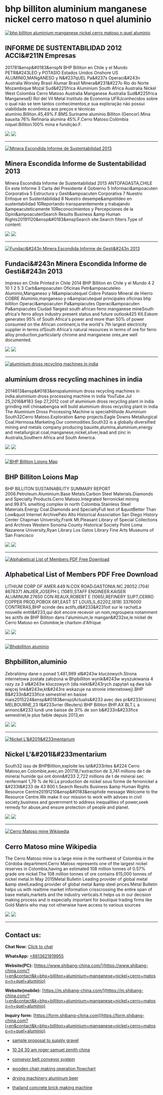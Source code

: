 # bhp billiton aluminium manganese nickel cerro matoso n quel aluminio

<a href="https://swt.shibang-china.com/?l=en&img&k=bhp+billiton+aluminium+manganese+nickel+cerro+matoso+n+quel+aluminio" target="_blank">![bhp billiton aluminium manganese nickel cerro matoso n quel aluminio](http://static.shibang-china.com/all-800x300/1180.jpg)</a>

## INFORME DE SUSTENTABILIDAD 2012 ACCI&#211N Empresas
201781&ensp&#0183&enspN BHP Billiton en Chile y el Mundo PETR&#243LEO y POTASIO Estados Unidos Onshore US ALUMINIO,MANgANESO y N&#237qUEL Pa&#237s Operaci&#243n Australia Worsley Brasil Alumar Brasil Minera&#231&#227o Rio do Norte Mozambique Mozal Sud&#225frica Aluminium South Africa Australia Nickel West Colombia Cerro Matoso Australia Manganese Australia Sud&#225frica ManganeseEl Rol del Vil Metal Instituto de Economia UFRJconhecidos sobre o qual não se tem tantos conhecimentos,e sua exploração não possui viabilidade econômica aos preços e técnicas alumínio.Billiton.45,49%.F.BMS.Suriname alumínio.Billiton (Gencor).Mina bauxita 76% Refinaria alumina 45%.F.Cerro Matoso.Colômbia níquel.Billiton.100% mina e fundição.F.


<a href="https://whatsapp.shibangsoft.com/WhatsApp.php" target="_blank" title="WhatsApp">![](http://static.shibang-china.com/icon/whatsapp.png)</a> <a href="https://swt.shibang-china.com/?l=en&icon&k=bhp+billiton+aluminium+manganese+nickel+cerro+matoso+n+quel+aluminio" target="_blank">![](http://static.shibang-china.com/icon/chat-en.png)</a>

---

<a href="https://swt.shibang-china.com/?l=en&img&k=bhp+billiton+aluminium+manganese+nickel+cerro+matoso+n+quel+aluminio" target="_blank">![Minera Escondida Informe de Sustentabilidad 2013](http://static.shibang-china.com/all-800x300/676.jpg)</a>

## Minera Escondida Informe de Sustentabilidad 2013
Minera Escondida Informe de Sustentabilidad 2013 ANTOFAGASTA,CHILE En este Informe 3 Carta del Presidente 4 Gobierno 5 Informaci&ampoacuten Corporativa 5 Estructura y Gesti&ampoacuten Corporativa 7 Nuestro Enfoque en Sustentabilidad 8 Nuestro desempe&ampntildeo en sustentabilidad 10Reportando transparentemente y trabajando &ampeacuteticamente 10Reconocimientos y Percepciones de la Opini&ampoacutenSearch Results Business &amp Human Rights20191120&ensp&#0183&enspSearch site.Search filters.Type of content:


<a href="https://whatsapp.shibangsoft.com/WhatsApp.php" target="_blank" title="WhatsApp">![](http://static.shibang-china.com/icon/whatsapp.png)</a> <a href="https://swt.shibang-china.com/?l=en&icon&k=bhp+billiton+aluminium+manganese+nickel+cerro+matoso+n+quel+aluminio" target="_blank">![](http://static.shibang-china.com/icon/chat-en.png)</a>

---

<a href="https://swt.shibang-china.com/?l=en&img&k=bhp+billiton+aluminium+manganese+nickel+cerro+matoso+n+quel+aluminio" target="_blank">![Fundaci&#243n Minera Escondida Informe de Gesti&#243n 2013](http://static.shibang-china.com/all-800x300/1059.jpg)</a>

## Fundaci&#243n Minera Escondida Informe de Gesti&#243n 2013
Impreso en Chile Printed in Chile 2014 BHP Billiton en Chile y el Mundo 4 2 10 1 2 5 3 Carb&ampoacuten Oficinas Petr&ampoacuteleo Aluminio,Manganeso y N&ampiacutequel Cobre Potasio Mineral de Hierro COBRE Aluminio,manganeso y n&ampiacutequel principales oficinas bhp billiton Operaci&ampoacuten Pa&ampiacutes Operaci&ampoacuten Pa&ampiacutes Ciudad 1largest south african ferro manganese mineSouth africa's ferro alloys industry present status and future outlook425 Кб.Eskom generates 95% of South Africa's power and more than 50% of power consumed on the African continent,is the world's 7th largest electricity supplier in terms ofSouth Africa's natural resources in terms of ore for ferro alloy production,particularly chrome and manganese ores,are well documented.


<a href="https://whatsapp.shibangsoft.com/WhatsApp.php" target="_blank" title="WhatsApp">![](http://static.shibang-china.com/icon/whatsapp.png)</a> <a href="https://swt.shibang-china.com/?l=en&icon&k=bhp+billiton+aluminium+manganese+nickel+cerro+matoso+n+quel+aluminio" target="_blank">![](http://static.shibang-china.com/icon/chat-en.png)</a>

---

<a href="https://swt.shibang-china.com/?l=en&img&k=bhp+billiton+aluminium+manganese+nickel+cerro+matoso+n+quel+aluminio" target="_blank">![aluminium dross recycling machines in india](http://static.shibang-china.com/all-800x300/566.jpg)</a>

## aluminium dross recycling machines in india
2014613&ensp&#0183&enspaluminium dross recycling machines in india.aluminium dross processing machine in india YouTube.Jul 25,2016&#183 Sep 27,2012 cost of aluminium dross recycling plant in india grinding mill chinaabengoa will build aluminium dross recycling plant in india The Aluminium Dross Processing Machine is specialHillside Aluminium South32Cerro Matoso.Exploration &amp projects.Eagle Downs Metallurgical Coal.Hermosa.Marketing.Our commodities.South32 is a globally diversified mining and metals company producing bauxite,alumina,aluminium,energy and metallurgical coal,manganese,nickel,silver,lead and zinc in Australia,Southern Africa and South America.


<a href="https://whatsapp.shibangsoft.com/WhatsApp.php" target="_blank" title="WhatsApp">![](http://static.shibang-china.com/icon/whatsapp.png)</a> <a href="https://swt.shibang-china.com/?l=en&icon&k=bhp+billiton+aluminium+manganese+nickel+cerro+matoso+n+quel+aluminio" target="_blank">![](http://static.shibang-china.com/icon/chat-en.png)</a>

---

<a href="https://swt.shibang-china.com/?l=en&img&k=bhp+billiton+aluminium+manganese+nickel+cerro+matoso+n+quel+aluminio" target="_blank">![BHP Billiton Loions Map](http://static.shibang-china.com/all-800x300/1399.jpg)</a>

## BHP Billiton Loions Map
BHP BILLITON SUSTAINABILITY SUMMARY REPORT 2006.Petroleum.Aluminium.Base Metals.Carbon Steel Materials.Diamonds and Specialty Products.Cerro Matoso.Integrated ferronickel mining and.99.8% smelting complex in north Colombia.Stainless Steel Materials.Energy Coal.Diamonds and SpecialtyFull text of &quotBetter Than Low&quot Internet ArchivePalo Alto Historical Association San Diego History Center Chapman University,Frank Mt.Pleasant Library of Special Collections and Archives Western Sonoma County Historical Society Point Loma Nazarene University,Ryan Library Los Gatos Library Fine Arts Museums of San Francisco


<a href="https://whatsapp.shibangsoft.com/WhatsApp.php" target="_blank" title="WhatsApp">![](http://static.shibang-china.com/icon/whatsapp.png)</a> <a href="https://swt.shibang-china.com/?l=en&icon&k=bhp+billiton+aluminium+manganese+nickel+cerro+matoso+n+quel+aluminio" target="_blank">![](http://static.shibang-china.com/icon/chat-en.png)</a>

---

<a href="https://swt.shibang-china.com/?l=en&img&k=bhp+billiton+aluminium+manganese+nickel+cerro+matoso+n+quel+aluminio" target="_blank">![Alphabetical List of Members PDF Free Download](http://static.shibang-china.com/all-800x300/208.jpg)</a>

## Alphabetical List of Members PDF Free Download
LITHIUM CORP OF AMER.449 N.COX ROAD.GASTONIA.NC.28052.(704) 8678371 ANJIER,JOSEPH L (1081),STAFF ENGINEER.KAISER ALUMINUM.27650 CON REAUX,ROBERT E (1065),REFINERY SUPT,CERRO COPPER PROD,POBOX 681,EAST ST LOUIS,IL,62202,(618) 3376000 CONTRERAS,BHP scinde des actifs,d&#233&#231oit sur le rachatLa nouvelle entit&#233,qui doit encore recevoir un nom,regroupera notamment les actifs de BHP Billiton dans l'aluminium,le mangan&#232se,le nickel de Cerro Matoso en Colombie,le charbon d'Afrique


<a href="https://whatsapp.shibangsoft.com/WhatsApp.php" target="_blank" title="WhatsApp">![](http://static.shibang-china.com/icon/whatsapp.png)</a> <a href="https://swt.shibang-china.com/?l=en&icon&k=bhp+billiton+aluminium+manganese+nickel+cerro+matoso+n+quel+aluminio" target="_blank">![](http://static.shibang-china.com/icon/chat-en.png)</a>

---

<a href="https://swt.shibang-china.com/?l=en&img&k=bhp+billiton+aluminium+manganese+nickel+cerro+matoso+n+quel+aluminio" target="_blank">![Bhpbilliton,aluminio](http://static.shibang-china.com/all-800x300/505.jpg)</a>

## Bhpbilliton,aluminio
Zebraliśmy dane o ponad 1,481,989 sł&#243w kluczowych.Strona internetowa została założona w Bhpbilliton wynik&#243w wyszukiwania 4 razy za 3 sł&#243w kluczowych (dla niekt&#243rych zapytań są dwa lub więcej link&#243w,kt&#243re wskazuje na stronie internetowej).BHP B&#233n&#233fice semestriel en baisse mais2015224&ensp&#0183&ensp(Actualis&#233 avec des pr&#233cisions) MELBOURNE,23 f&#233vrier (Reuters) BHP Billiton BHP.AX BLT.L a annonc&#233 lundi une baisse de 31% de son b&#233n&#233fice semestriel,le plus faible depuis 2013,en


<a href="https://whatsapp.shibangsoft.com/WhatsApp.php" target="_blank" title="WhatsApp">![](http://static.shibang-china.com/icon/whatsapp.png)</a> <a href="https://swt.shibang-china.com/?l=en&icon&k=bhp+billiton+aluminium+manganese+nickel+cerro+matoso+n+quel+aluminio" target="_blank">![](http://static.shibang-china.com/icon/chat-en.png)</a>

---

<a href="https://swt.shibang-china.com/?l=en&img&k=bhp+billiton+aluminium+manganese+nickel+cerro+matoso+n+quel+aluminio" target="_blank">![Nickel L'&#201l&#233mentarium](http://static.shibang-china.com/all-800x300/78.jpg)</a>

## Nickel L'&#201l&#233mentarium
South32 issu de BHPBilliton,exploite les lat&#233rites &#224 Cerro Matoso,en Colombie,avec,en 201718,l'extraction de 3,741 millions de t de minerai humide qui ont donn&#233 2,722 millions de t de minerai sec renfermant 1,79 % de Ni.La production de nickel sous forme de ferronickel a &#233t&#233 de 43 800 t.Search Results Business &amp Human Rights Resource Centre20191210&ensp&#0183&ensphide message Welcome to the Resource Centre.We make it our mission to work with advoes in civil society,business and government to address inequalities of power,seek remedy for abuse,and ensure protection of people and planet.


<a href="https://whatsapp.shibangsoft.com/WhatsApp.php" target="_blank" title="WhatsApp">![](http://static.shibang-china.com/icon/whatsapp.png)</a> <a href="https://swt.shibang-china.com/?l=en&icon&k=bhp+billiton+aluminium+manganese+nickel+cerro+matoso+n+quel+aluminio" target="_blank">![](http://static.shibang-china.com/icon/chat-en.png)</a>

---

<a href="https://swt.shibang-china.com/?l=en&img&k=bhp+billiton+aluminium+manganese+nickel+cerro+matoso+n+quel+aluminio" target="_blank">![Cerro Matoso mine Wikipedia](http://static.shibang-china.com/all-800x300/1410.jpg)</a>

## Cerro Matoso mine Wikipedia
The Cerro Matoso mine is a large mine in the northwest of Colombia in the Córdoba department.Cerro Matoso represents one of the largest nickel reserves in Colombia,having an estimated 108 million tonnes of 0.57% grade ore nickel.The 108 million tonnes of ore contains 615,000 tonnes of nickel metal.In May 2015Metal Bulletin Leading provider of global metal &amp steelLeading provider of global metal &amp steel prices.Metal Bulletin helps us with realtime market information crisscrossing the entire span of base metals,markets and the industry verticals.It helps us in our decision making process and is especially important for boutique trading firms like Gold Matrix who may not otherwise have access to various sources


<a href="https://whatsapp.shibangsoft.com/WhatsApp.php" target="_blank" title="WhatsApp">![](http://static.shibang-china.com/icon/whatsapp.png)</a> <a href="https://swt.shibang-china.com/?l=en&icon&k=bhp+billiton+aluminium+manganese+nickel+cerro+matoso+n+quel+aluminio" target="_blank">![](http://static.shibang-china.com/icon/chat-en.png)</a>

---
## Contact us:

**Chat Now:** [Click to chat](https://swt.shibang-china.com?l=en&contact&k=bhp+billiton+aluminium+manganese+nickel+cerro+matoso+n+quel+aluminio)

**WhatsApp:**  [+8613621919955](https://whatsapp.shibangsoft.com/WhatsApp.php)

**Website(PC):** [https://www.shibang-china.com/](https://www.shibang-china.com/?l=en&contact&k=bhp+billiton+aluminium+manganese+nickel+cerro+matoso+n+quel+aluminio)

**Website(mobile):** [https://m.shibang-china.com/](https://m.shibang-china.com/?l=en&contact&k=bhp+billiton+aluminium+manganese+nickel+cerro+matoso+n+quel+aluminio)

**Inquiry form:** [https://form.shibang-china.com](https://form.shibang-china.com?l=en&contact&k=bhp+billiton+aluminium+manganese+nickel+cerro+matoso+n+quel+aluminio)

* [sample proposal to supply gravel](../112/sample%20proposal%20to%20supply%20gravel.md)

* [10 24 30 am roger samuel zenith china](../114/10%2024%2030%20am%20roger%20samuel%20zenith%20china.md)

* [conveyor belt conveyor system](../120/conveyor%20belt%20conveyor%20system.md)

* [wooden chair making operation flowchart](../113/wooden%20chair%20making%20operation%20flowchart.md)

* [drying machinery aluminum beer](../125/drying%20machinery%20aluminum%20beer.md)

* [thailand concrete brick making machine](../114/thailand%20concrete%20brick%20making%20machine.md)
